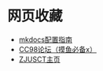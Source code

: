 # 网页收藏

+ [mkdocs配置指南](https://shafish.cn/blog/mkdocs)
+ [CC98论坛（摸鱼必备x）](https://www.cc98.org)
+ [ZJUSCT主页](https://www.zjusct.io/)